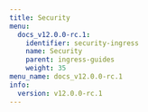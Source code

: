 ```yaml
---
title: Security
menu:
  docs_v12.0.0-rc.1:
    identifier: security-ingress
    name: Security
    parent: ingress-guides
    weight: 35
menu_name: docs_v12.0.0-rc.1
info:
  version: v12.0.0-rc.1
---
```



